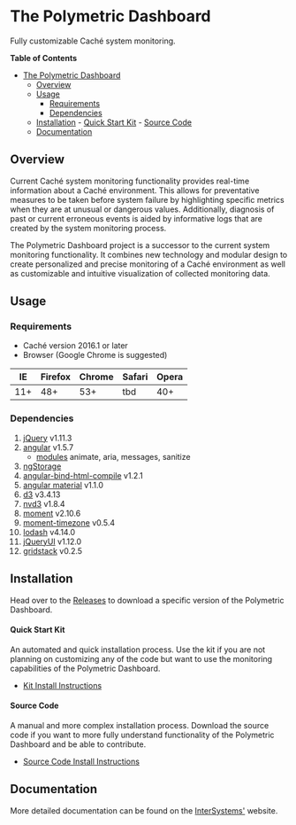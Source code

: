 # The Polymetric Dashboard
Fully customizable Caché system monitoring.

**Table of Contents**
<!-- TOC depthFrom:1 depthTo:6 withLinks:1 updateOnSave:1 orderedList:0 -->

- [The Polymetric Dashboard](#the-polymetric-dashboard)
	- [Overview](#overview)
	- [Usage](#usage)
		- [Requirements](#requirements)
		- [Dependencies](#dependencies)
	- [Installation](#installation)
			- [Quick Start Kit](#quick-start-kit)
			- [Source Code](#source-code)
	- [Documentation](#documentation)

<!-- /TOC -->

## Overview
Current Caché system monitoring functionality provides real-time information about a Caché environment. This allows for preventative measures to be taken before system failure by highlighting specific metrics when they are at unusual or dangerous values. Additionally, diagnosis of past or current erroneous events is aided by informative logs that are created by the system monitoring process.

The Polymetric Dashboard project is a successor to the current system monitoring functionality. It combines new technology and modular design to create personalized and precise monitoring of a Caché environment as well as customizable and intuitive visualization of collected monitoring data.

## Usage

### Requirements
 - Caché version 2016.1 or later
 - Browser (Google Chrome is suggested)

| IE  | Firefox | Chrome | Safari | Opera |
|-----|---------|--------|--------|-------|
| 11+ | 48+     | 53+    | tbd    | 40+   |

### Dependencies
1. [jQuery](http://jquery.com/download/) v1.11.3
2. [angular](https://angularjs.org/) v1.5.7
	- [modules](https://code.angularjs.org/1.5.7/) animate, aria, messages, sanitize
2. [ngStorage](https://github.com/auth0/angular-storage)
3. [angular-bind-html-compile](https://github.com/incuna/angular-bind-html-compile) v1.2.1
4.  [angular material](https://material.angularjs.org/1.1.0-rc.5/) v1.1.0
5.  [d3](https://d3js.org/) v3.4.13
6. [nvd3](http://nvd3.org/index.html) v1.8.4
7. [moment](http://momentjs.com/) v2.10.6
8. [moment-timezone](http://momentjs.com/timezone/) v0.5.4
9. [lodash](https://lodash.com/) v4.14.0
10. [jQueryUI](https://jqueryui.com/) v1.12.0
11. [gridstack](https://github.com/troolee/gridstack.js) v0.2.5

## Installation
Head over to the [Releases](https://github.com/intersystems/Polymetric-Dashboard/releases) to download a specific version of the Polymetric Dashboard.

#### Quick Start Kit
An automated and quick installation process. Use the kit if you are not planning on customizing any of the code but want to use the monitoring capabilities of the Polymetric Dashboard.
- [Kit Install Instructions](https://github.com/intersystems/Polymetric-Dashboard/blob/master/docs/InstallUsingKit.md)

#### Source Code
A manual and more complex installation process. Download the source code if you want to more fully understand functionality of the Polymetric Dashboard and be able to contribute.
- [Source Code Install Instructions](https://github.com/intersystems/Polymetric-Dashboard/blob/master/docs/InstallUsingSourceCode.md)

## Documentation
More detailed documentation can be found on the [InterSystems'](https://docs.intersystems.com/webdocs/GPD/GPD.html) website.
